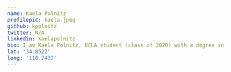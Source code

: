 ```yaml
---
name: Kaela Polnitz
profilepic: kaela.jpeg
github: kpolnitz
twitter: N/A
linkedin: kaelapolnitz
bio: I am Kaela Polnitz, UCLA student (class of 2020) with a degree in Math and Computer Science
lat: '34.0522'
long: '118.2437'
---
```


